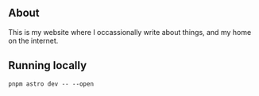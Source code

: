 ## About

This is my website where I occassionally write about things, and my home on the internet.

## Running locally

```shell
pnpm astro dev -- --open
```
